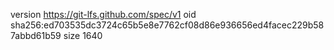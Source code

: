 version https://git-lfs.github.com/spec/v1
oid sha256:ed703535dc3724c65b5e8e7762cf08d86e936656ed4facec229b587abbd61b59
size 1640
